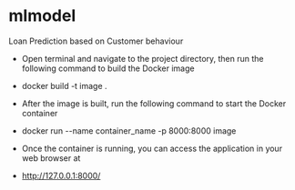 # mlmodel
Loan Prediction based on Customer behaviour

- Open terminal and navigate to the project directory, then run the following command to build the Docker image
- docker build -t image .
  
- After the image is built, run the following command to start the Docker container
- docker run --name container_name -p 8000:8000 image

- Once the container is running, you can access the application in your web browser at
- http://127.0.0.1:8000/
  
